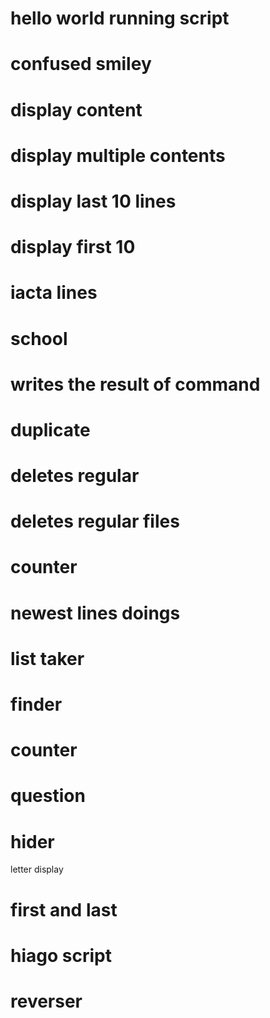 # hello world running script
# confused smiley
# display content
# display multiple contents
# display last 10 lines
# display first 10
# iacta lines
# school
# writes the result of command
# duplicate
# deletes regular
# deletes regular files
# counter
# newest lines doings
# list taker
# finder
# counter
# question
# hider
letter display
# first and last
# hiago script
# reverser

